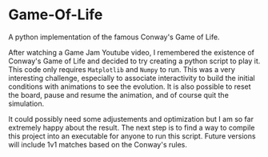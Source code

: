 # Game-Of-Life
A python implementation of the famous Conway's Game of Life.

After watching a Game Jam Youtube video, I remembered the existence of Conway's Game of Life and decided to try creating a python script to play it. This code only requires `Matplotlib` and `Numpy` to run. This was a very interesting challenge, especially to associate interactivity to build the initial conditions with animations to see the evolution. It is also possible to reset the board, pause and resume the animation, and of course quit the simulation.

It could possibly need some adjustements and optimization but I am so far extremely happy about the result. The next step is to find a way to compile this project into an executable for anyone to run this script. Future versions will include 1v1 matches based on the Conway's rules.

